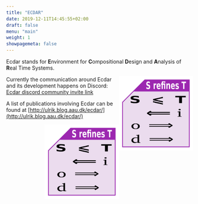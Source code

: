 ```yaml
---
title: "ECDAR"
date: 2019-12-11T14:45:55+02:00
draft: false
menu: "main"
weight: 1
showpagemeta: false
---
```


Ecdar stands for <strong>E</strong>nvironment for <strong>C</strong>ompositional <strong>D</strong>esign and <strong>A</strong>nalysis of <strong>R</strong>eal Time Systems.

<img src="/img/RefinementCheatFigure.png" alt="Figure showing direction of implications following from S refining T" style="height: 200px; width:200px; float:right"/>

Currently the communication around Ecdar and its development happens on Discord: 
[Ecdar discord community invite link](https://discord.gg/rKkUd9d36m)

A list of publications involving Ecdar can be found at [http://ulrik.blog.aau.dk/ecdar/](http://ulrik.blog.aau.dk/ecdar/)


<img src="/img/RefinementCheatFigure.png" alt="Figure showing direction of implications following from S refining T" style="height: 200px; width:200px; float:right"/>
